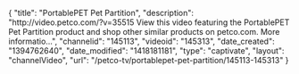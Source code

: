{
    "title": "PortablePET Pet Partition",
    "description": "http:\/\/video.petco.com\/?v=35515 View this video featuring the PortablePET Pet Partition product and shop other similar products on petco.com. More informatio...",
    "channelid": "145113",
    "videoid": "145313",
    "date_created": "1394762640",
    "date_modified": "1418181181",
    "type": "captivate",
    "layout": "channelVideo",
    "url": "\/petco-tv\/portablepet-pet-partition\/145113-145313"
}